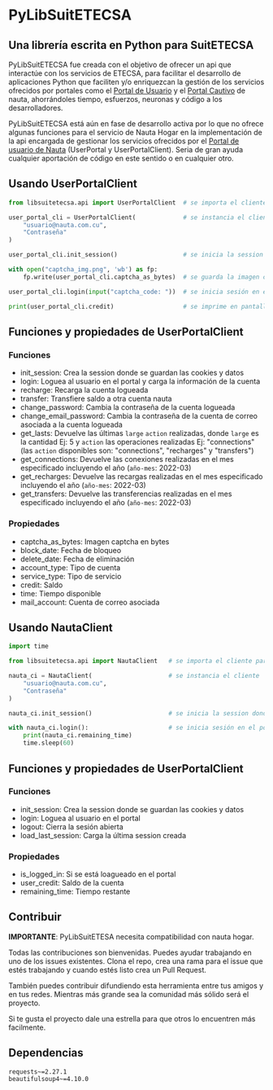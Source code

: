 PyLibSuitETECSA
===========
## Una librería escrita en Python para SuitETECSA

PyLibSuitETECSA fue creada con el objetivo de ofrecer un api que interactúe con los servicios de ETECSA,
para facilitar el desarrollo de aplicaciones Python que faciliten y/o enriquezcan la gestión de los servicios
ofrecidos por portales como el [Portal de Usuario](https://www.portal.nauta.cu/) y el
[Portal Cautivo](https://secure.etecsa.net:8443/) de nauta, ahorrándoles tiempo, esfuerzos, neuronas y código a
los desarrolladores.

PyLibSuitETECSA está aún en fase de desarrollo activa por lo que no ofrece algunas funciones para el servicio
de Nauta Hogar en la implementación de la api encargada de gestionar los servicios ofrecidos por el [Portal de 
usuario de Nauta](https://www.portal.nauta.cu/) (UserPortal y UserPortalClient). Seria de gran ayuda cualquier
aportación de código en este sentido o en cualquier otro.

## Usando UserPortalClient
```python
from libsuitetecsa.api import UserPortalClient  # se importa el cliente para el portal de usuario de nauta

user_portal_cli = UserPortalClient(             # se instancia el cliente
    "usuario@nauta.com.cu",
    "Contraseña"
)

user_portal_cli.init_session()                  # se inicia la session donde se guardan las cookies y datos

with open("captcha_img.png", 'wb') as fp:
    fp.write(user_portal_cli.captcha_as_bytes)  # se guarda la imagen captcha

user_portal_cli.login(input("captcha_code: "))  # se inicia sesión en el portal

print(user_portal_cli.credit)                   # se imprime en pantalla el saldo de la cuenta logeada

```
## Funciones y propiedades de UserPortalClient
### Funciones
* init_session: Crea la session donde se guardan las cookies y datos
* login: Loguea al usuario en el portal y carga la información de la cuenta
* recharge: Recarga la cuenta logueada
* transfer: Transfiere saldo a otra cuenta nauta
* change_password: Cambia la contraseña de la cuenta logueada
* change_email_password: Cambia la contraseña de la cuenta de correo asociada a la cuenta logueada
* get_lasts: Devuelve las últimas `large` `action` realizadas, donde `large` es la cantidad Ej: 5 y `action` las operaciones realizadas Ej: "connections" (las `action` disponibles son: "connections", "recharges" y "transfers")
* get_connections: Devuelve las conexiones realizadas en el mes especificado incluyendo el año (`año-mes`: 2022-03)
* get_recharges: Devuelve las recargas realizadas en el mes especificado incluyendo el año (`año-mes`: 2022-03)
* get_transfers: Devuelve las transferencias realizadas en el mes especificado incluyendo el año (`año-mes`: 2022-03)
### Propiedades
* captcha_as_bytes: Imagen captcha en bytes
* block_date: Fecha de bloqueo
* delete_date: Fecha de eliminación
* account_type: Tipo de cuenta
* service_type: Tipo de servicio
* credit: Saldo
* time: Tiempo disponible
* mail_account: Cuenta de correo asociada

## Usando NautaClient
```python
import time

from libsuitetecsa.api import NautaClient   # se importa el cliente para el portal cautivo de nauta

nauta_ci = NautaClient(                     # se instancia el cliente
    "usuario@nauta.com.cu",
    "Contraseña"
)

nauta_ci.init_session()                     # se inicia la session donde se guardan las cookies y datos

with nauta_ci.login():                      # se inicia sesión en el portal y se mantiene abierta durante un minuto
    print(nauta_ci.remaining_time)    
    time.sleep(60)

```
## Funciones y propiedades de UserPortalClient
### Funciones
* init_session: Crea la session donde se guardan las cookies y datos
* login: Loguea al usuario en el portal
* logout: Cierra la sesión abierta
* load_last_session: Carga la última session creada
### Propiedades
* is_logged_in: Si se está loagueado en el portal
* user_credit: Saldo de la cuenta
* remaining_time: Tiempo restante

## Contribuir
__IMPORTANTE__: PyLibSuitETESA necesita compatibilidad con nauta hogar.

Todas las contribuciones son bienvenidas. Puedes ayudar trabajando en uno de los issues existentes. 
Clona el repo, crea una rama para el issue que estés trabajando y cuando estés listo crea un Pull Request.

También puedes contribuir difundiendo esta herramienta entre tus amigos y en tus redes. Mientras
más grande sea la comunidad más sólido será el proyecto. 

Si te gusta el proyecto dale una estrella para que otros lo encuentren más facilmente.

## Dependencias
```text
requests~=2.27.1
beautifulsoup4~=4.10.0
```
